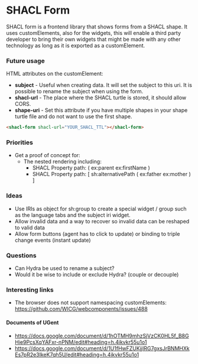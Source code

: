 # SHACL Form

SHACL form is a frontend library that shows forms from a SHACL shape.
It uses customElements, also for the widgets, this will enable a third party developer to bring their own widgets that might be made with any other technology as long as it is exported as a customElement.

### Future usage

HTML attributes on the customElement:

- __subject__   - Useful when creating data. It will set the subject to this uri. It is possible to rename the subject when using the form.
- __shacl-url__ - The place where the SHACL turtle is stored, it should allow CORS.
- __shape-uri__ - Set this attribute if you have multiple shapes in your shape turtle file and do not want to use the first shape.

```html
<shacl-form shacl-url="YOUR_SHACL_TTL"></shacl-form>
```

### Priorities

- Get a proof of concept for:
  - The nested rendering including:
    - SHACL Property path: ( ex:parent ex:firstName )
    - SHACL Property path: [ sh:alternativePath ( ex:father ex:mother  ) ]

### Ideas

- Use IRIs as object for sh:group to create a special widget / group such as the language tabs and the subject iri widget.
- Allow invalid data and a way to recover so invalid data can be reshaped to valid data
- Allow form buttons (agent has to click to update) or binding to triple change events (instant update)

### Questions

- Can Hydra be used to rename a subject?
- Would it be wise to include or exclude Hydra? (couple or decouple)

### Interesting links

- The browser does not support namespacing customElements: https://github.com/WICG/webcomponents/issues/488

#### Documents of UGent

- https://docs.google.com/document/d/1hOTMH9mhzSjVzCK0HL5f_B8GHie9PcsXqYAFxr-nPNM/edit#heading=h.4ikvkr55u1o1
- https://docs.google.com/document/d/1U1fHwFZUKjjIRG7gxsJrBNMHXkEs7pR2e3IkeK7qh5U/edit#heading=h.4ikvkr55u1o1